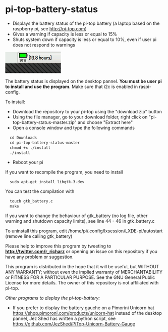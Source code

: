 # pi-top-battery-status

- Displays the battery status of the pi-top battery
(a laptop based on the raspberry pi, see http://pi-top.com)
- Gives a warning if capacity is less or equal to 15%
- Shuts system down if capacity is less or equal to 10%, even if user pi does not respond to warnings 

![Alt text](screenshot.jpg?raw=true "battery charge")

The battery status is displayed on the desktop pannel.
**You must be user pi to install and use the program.**
Make sure that i2c is enabled in raspi-config.  

To install:

- Download the repository to your pi-top using the "download zip" button
- Using the file manager, go to your download folder,
 right click on "pi-top-battery-status-master.zip" and choose "Extract here"
- Open a console window and type the following commands

```
  cd Downloads
  cd pi-top-battery-status-master
  chmod +x ./install
  ./install
```
- Reboot your pi

If you want to recompile the program, you need to install

```
  sudo apt-get install libgtk-3-dev
```

You can test the compilation with

```
  touch gtk_battery.c
  make
```

If you want to change the behaviour of gtk_battery 
(no log file, other warning and shutdown capacity limits),
see line 44 - 46 in gtk_battery.c

To uninstall this program, edit /home/pi/.config/lxsession/LXDE-pi/autostart (remove line calling gtk_battery)
  
Please help to improve this program by tweeting to
**http://twitter.com/r_richarz** or opening an issue on this repository
if you have any problem or suggestion.

This program is distributed in the hope that it will be useful,
but WITHOUT ANY WARRANTY; without even the implied warranty of
MERCHANTABILITY or FITNESS FOR A PARTICULAR PURPOSE.  See the
GNU General Public License for more details. The owner of this
repository is not affiliated with pi-top.

*Other programs to display the pi-top-battery:*

- If you prefer to display the battery gauche on a Pimorini Unicorn hat
https://shop.pimoroni.com/products/unicorn-hat
instead of the desktop pannel, Jez Shed has written a python script, see
https://github.com/JezShed/PiTop-Unicorn-Battery-Gauge

